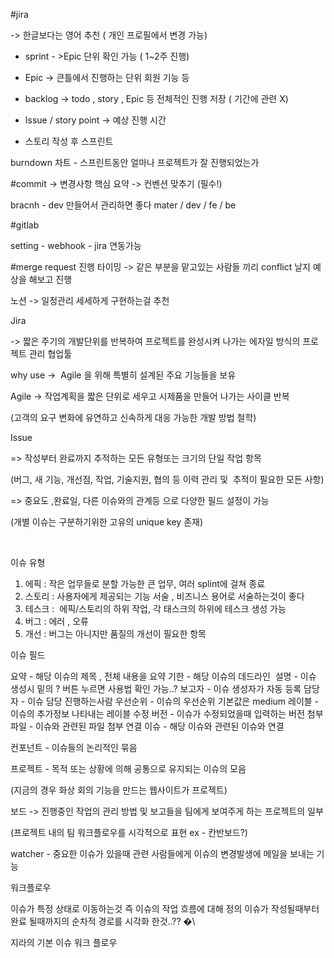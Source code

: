 #jira 

-> 한글보다는 영어 추천 ( 개인 프로필에서 변경 가능)

* sprint - >Epic 단위 확인 가능 ( 1~2주 진행) 
* Epic -> 큰틀에서 진행하는 단위 회원 기능 등 
* backlog -> todo , story , Epic 등 전체적인 진행 저장 ( 기간에 관련 X) 

* Issue / story point -> 예상 진행 시간
* 스토리 작성 후 스프린트

burndown 차트 - 스프린트동안 얼마나 프로젝트가 잘 진행되었는가

#commit
-> 변경사항 핵심 요약
-> 컨벤션 맞추기 (필수!)

bracnh - dev 만들어서 관리하면 좋다
mater / dev / fe / be

#gitlab

setting - webhook - jira 연동가능

#merge request 진행 타이밍 -> 같은 부분을 맡고있는 사람들 끼리 conflict 날지 예상을 해보고 진행

노션 -> 일정관리 세세하게 구현하는걸 추천

Jira

-> 짧은 주기의 개발단위를 반복하여 프로젝트를 완성시켜 나가는 에자일 방식의 프로젝트 관리 협업툴 

why use ->  Agile 을 위해 특별히 설계된 주요 기능들을 보유

Agile -> 작업계획을 짧은 단위로 세우고 시제품을 만들어 나가는 사이클 반복

(고객의 요구 변화에 유연하고 신속하게 대응 가능한 개발 방법 철학)

Issue

=> 작성부터 완료까지 추적하는 모든 유형또는 크기의 단일 작업 항목

(버그, 새 기능, 개선점, 작업, 기술지원, 협의 등 이력 관리 및  추적이 필요한 모든 사항)

=> 중요도 ,완료일, 다른 이슈와의 관계등 으로 다양한 필드 설정이 가능

(개별 이슈는 구분하기위한 고유의 unique key 존재)

 

이슈 유형 

1. 에픽 : 작은 업무들로 분할 가능한 큰 업무, 여러 splint에 걸쳐 종료 
2. 스토리 : 사용자에게 제공되는 기능 서술 , 비즈니스 용어로 서술하는것이 좋다
3. 테스크 :  에픽/스토리의 하위 작업, 각 태스크의 하위에 테스크 생성 가능
4. 버그 : 에러 , 오류
5. 개선 : 버그는 아니지만 품질의 개선이 필요한 항목

이슈 필드

요약 - 해당 이슈의 제목 , 전체 내용을 요약
기한 - 해당 이슈의 데드라인 
설명 - 이슈 생성시 밑의 ? 버튼 누르면 사용법 확인 가능..?
보고자 - 이슈 생성자가 자동 등록
담당자 - 이슈 담당 진행하는사람
우선순위 - 이슈의 우선순위 기본값은 medium
레이블 - 이슈의 추가정보 나타내는 레이블
수정 버전 - 이슈가 수정되었을때 입력하는 버전
첨부 파일 - 이슈와 관련된 파일 첨부
연결 이슈 - 해당 이슈와 관련된 이슈와 연결

컨포넌트 - 이슈들의 논리적인 묶음

프로젝트 - 목적 또는 상황에 의해 공통으로 유지되는 이슈의 모음 

(지금의 경우 화상 회의 기능을 만드는 웹사이트가 프로젝트)

보드 -> 진행중인 작업의 관리 방법 및 보고들을 팀에게 보여주게 하는 프로젝트의 일부

(프로젝트 내의 팀 워크플로우를 시각적으로 표현 ex - 칸반보드?)

watcher - 중요한 이슈가 있을때 관련 사람들에게 이슈의 변경발생에 메일을 보내는 기능

워크플로우

이슈가 특정 상태로 이동하는것 즉 이슈의 작업 흐름에 대해 정의
이슈가 작성될때부터 완료 될때까지의 순차적 경로를 시각화 한것..??
 �\

지라의 기본 이슈 워크 플로우

